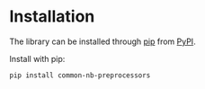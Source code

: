 # Installation

The library can be installed through [pip](https://pip.pypa.io/en/stable/) from [PyPI](https://pypi.org/).

Install with pip:

```shell
pip install common-nb-preprocessors
```
